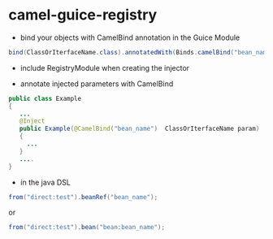 # camel-guice-registry

* bind your objects with CamelBind annotation in the Guice Module

```java
bind(ClassOrIterfaceName.class).annotatedWith(Binds.camelBind("bean_name")).to(ClassName.class)
```

* include RegistryModule when creating the injector

* annotate injected parameters with CamelBind

```java
public class Example
{ 
   ...
   @Inject
   public Example(@CamelBind("bean_name")  ClassOrIterfaceName param)
   {
     ...
   }
   ....
}
```

* in the java DSL

```java
from("direct:test").beanRef("bean_name");
```

or

```java
from("direct:test").bean("bean:bean_name");
```
